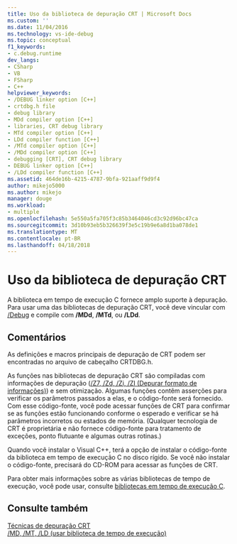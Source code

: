 ```yaml
---
title: Uso da biblioteca de depuração CRT | Microsoft Docs
ms.custom: ''
ms.date: 11/04/2016
ms.technology: vs-ide-debug
ms.topic: conceptual
f1_keywords:
- c.debug.runtime
dev_langs:
- CSharp
- VB
- FSharp
- C++
helpviewer_keywords:
- /DEBUG linker option [C++]
- crtdbg.h file
- debug library
- MDd compiler option [C++]
- libraries, CRT debug library
- MTd compiler option [C++]
- LDd compiler function [C++]
- /MTd compiler option [C++]
- /MDd compiler option [C++]
- debugging [CRT], CRT debug library
- DEBUG linker option [C++]
- /LDd compiler function [C++]
ms.assetid: 464de16b-4215-4787-9bfa-921aaff9d9f4
author: mikejo5000
ms.author: mikejo
manager: douge
ms.workload:
- multiple
ms.openlocfilehash: 5e550a5fa705f3c85b3464046cd3c92d96bc47ca
ms.sourcegitcommit: 3d10b93eb5b326639f3e5c19b9e6a8d1ba078de1
ms.translationtype: MT
ms.contentlocale: pt-BR
ms.lasthandoff: 04/18/2018
---
```

# <a name="crt-debug-library-use"></a>Uso da biblioteca de depuração CRT
A biblioteca em tempo de execução C fornece amplo suporte à depuração. Para usar uma das bibliotecas de depuração CRT, você deve vincular com [/Debug](/cpp/build/reference/debug-generate-debug-info) e compile com **/MDd**, **/MTd**, ou **/LDd**.  
  
## <a name="remarks"></a>Comentários  
 As definições e macros principais de depuração de CRT podem ser encontradas no arquivo de cabeçalho CRTDBG.h.  
  
 As funções nas bibliotecas de depuração CRT são compiladas com informações de depuração ([/Z7, /Zd, /Zi, /ZI (Depurar formato de informações)](/cpp/build/reference/z7-zi-zi-debug-information-format)) e sem otimização. Algumas funções contêm asserções para verificar os parâmetros passados a elas, e o código-fonte será fornecido. Com esse código-fonte, você pode acessar funções de CRT para confirmar se as funções estão funcionando conforme o esperado e verificar se há parâmetros incorretos ou estados de memória. (Qualquer tecnologia de CRT é proprietária e não fornece código-fonte para tratamento de exceções, ponto flutuante e algumas outras rotinas.)  
  
 Quando você instalar o Visual C++, terá a opção de instalar o código-fonte da biblioteca em tempo de execução C no disco rígido. Se você não instalar o código-fonte, precisará do CD-ROM para acessar as funções de CRT.  
  
 Para obter mais informações sobre as várias bibliotecas de tempo de execução, você pode usar, consulte [bibliotecas em tempo de execução C](/cpp/c-runtime-library/crt-library-features).  
  
## <a name="see-also"></a>Consulte também  
 [Técnicas de depuração CRT](../debugger/crt-debugging-techniques.md)   
 [/MD, /MT, /LD (usar biblioteca de tempo de execução)](/cpp/build/reference/md-mt-ld-use-run-time-library)
